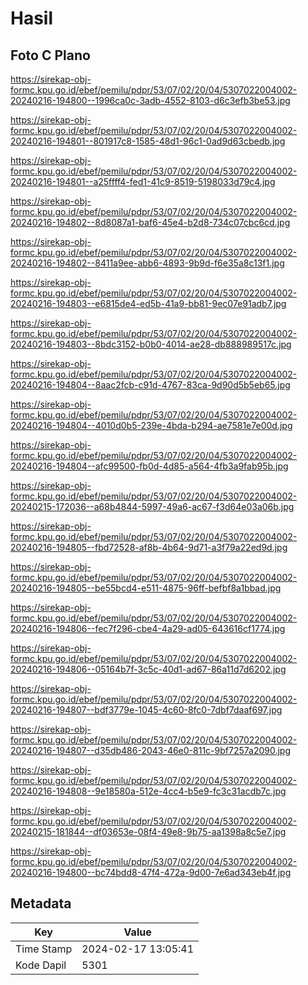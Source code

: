 # Hasil

## Foto C Plano

https://sirekap-obj-formc.kpu.go.id/ebef/pemilu/pdpr/53/07/02/20/04/5307022004002-20240216-194800--1996ca0c-3adb-4552-8103-d6c3efb3be53.jpg

https://sirekap-obj-formc.kpu.go.id/ebef/pemilu/pdpr/53/07/02/20/04/5307022004002-20240216-194801--801917c8-1585-48d1-96c1-0ad9d63cbedb.jpg

https://sirekap-obj-formc.kpu.go.id/ebef/pemilu/pdpr/53/07/02/20/04/5307022004002-20240216-194801--a25ffff4-fed1-41c9-8519-5198033d79c4.jpg

https://sirekap-obj-formc.kpu.go.id/ebef/pemilu/pdpr/53/07/02/20/04/5307022004002-20240216-194802--8d8087a1-baf6-45e4-b2d8-734c07cbc6cd.jpg

https://sirekap-obj-formc.kpu.go.id/ebef/pemilu/pdpr/53/07/02/20/04/5307022004002-20240216-194802--8411a9ee-abb6-4893-9b9d-f6e35a8c13f1.jpg

https://sirekap-obj-formc.kpu.go.id/ebef/pemilu/pdpr/53/07/02/20/04/5307022004002-20240216-194803--e6815de4-ed5b-41a9-bb81-9ec07e91adb7.jpg

https://sirekap-obj-formc.kpu.go.id/ebef/pemilu/pdpr/53/07/02/20/04/5307022004002-20240216-194803--8bdc3152-b0b0-4014-ae28-db888989517c.jpg

https://sirekap-obj-formc.kpu.go.id/ebef/pemilu/pdpr/53/07/02/20/04/5307022004002-20240216-194804--8aac2fcb-c91d-4767-83ca-9d90d5b5eb65.jpg

https://sirekap-obj-formc.kpu.go.id/ebef/pemilu/pdpr/53/07/02/20/04/5307022004002-20240216-194804--4010d0b5-239e-4bda-b294-ae7581e7e00d.jpg

https://sirekap-obj-formc.kpu.go.id/ebef/pemilu/pdpr/53/07/02/20/04/5307022004002-20240216-194804--afc99500-fb0d-4d85-a564-4fb3a9fab95b.jpg

https://sirekap-obj-formc.kpu.go.id/ebef/pemilu/pdpr/53/07/02/20/04/5307022004002-20240215-172036--a68b4844-5997-49a6-ac67-f3d64e03a06b.jpg

https://sirekap-obj-formc.kpu.go.id/ebef/pemilu/pdpr/53/07/02/20/04/5307022004002-20240216-194805--fbd72528-af8b-4b64-9d71-a3f79a22ed9d.jpg

https://sirekap-obj-formc.kpu.go.id/ebef/pemilu/pdpr/53/07/02/20/04/5307022004002-20240216-194805--be55bcd4-e511-4875-96ff-befbf8a1bbad.jpg

https://sirekap-obj-formc.kpu.go.id/ebef/pemilu/pdpr/53/07/02/20/04/5307022004002-20240216-194806--fec7f296-cbe4-4a29-ad05-643616cf1774.jpg

https://sirekap-obj-formc.kpu.go.id/ebef/pemilu/pdpr/53/07/02/20/04/5307022004002-20240216-194806--05164b7f-3c5c-40d1-ad67-86a11d7d6202.jpg

https://sirekap-obj-formc.kpu.go.id/ebef/pemilu/pdpr/53/07/02/20/04/5307022004002-20240216-194807--bdf3779e-1045-4c60-8fc0-7dbf7daaf697.jpg

https://sirekap-obj-formc.kpu.go.id/ebef/pemilu/pdpr/53/07/02/20/04/5307022004002-20240216-194807--d35db486-2043-46e0-811c-9bf7257a2090.jpg

https://sirekap-obj-formc.kpu.go.id/ebef/pemilu/pdpr/53/07/02/20/04/5307022004002-20240216-194808--9e18580a-512e-4cc4-b5e9-fc3c31acdb7c.jpg

https://sirekap-obj-formc.kpu.go.id/ebef/pemilu/pdpr/53/07/02/20/04/5307022004002-20240215-181844--df03653e-08f4-49e8-9b75-aa1398a8c5e7.jpg

https://sirekap-obj-formc.kpu.go.id/ebef/pemilu/pdpr/53/07/02/20/04/5307022004002-20240216-194800--bc74bdd8-47f4-472a-9d00-7e6ad343eb4f.jpg


## Metadata

| Key        | Value               |
| ---------- | ------------------- |
| Time Stamp | 2024-02-17 13:05:41 |
| Kode Dapil | 5301                |



